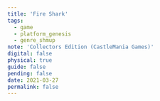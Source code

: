 ```yaml
---
title: 'Fire Shark'
tags:
  - game
  - platform_genesis
  - genre_shmup
note: 'Collectors Edition (CastleMania Games)'
digital: false
physical: true
guide: false
pending: false
date: 2021-03-27
permalink: false
---
```


